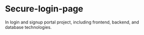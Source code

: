# Secure-login-page
In login and signup portal project, including frontend, backend, and database technologies.
